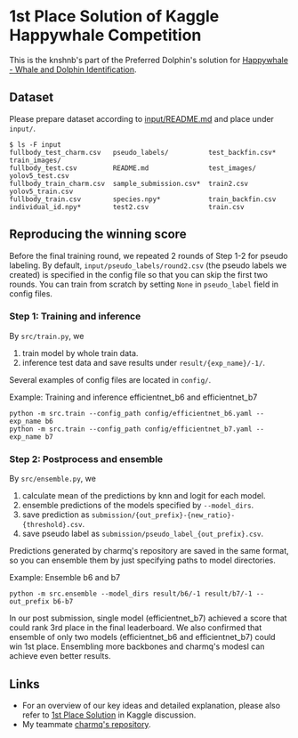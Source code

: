# 1st Place Solution of Kaggle Happywhale Competition
This is the knshnb's part of the Preferred Dolphin's solution for [Happywhale - Whale and Dolphin Identification](https://www.kaggle.com/competitions/happy-whale-and-dolphin).

## Dataset
Please prepare dataset according to [input/README.md](input/README.md) and place under `input/`.
```
$ ls -F input
fullbody_test_charm.csv   pseudo_labels/          test_backfin.csv*  train_images/
fullbody_test.csv         README.md               test_images/       yolov5_test.csv
fullbody_train_charm.csv  sample_submission.csv*  train2.csv         yolov5_train.csv
fullbody_train.csv        species.npy*            train_backfin.csv
individual_id.npy*        test2.csv               train.csv
```

## Reproducing the winning score
Before the final training round, we repeated 2 rounds of Step 1-2 for pseudo labeling.
By default, `input/pseudo_labels/round2.csv` (the pseudo labels we created) is specified in the config file so that you can skip the first two rounds.
You can train from scratch by setting `None` in `pseudo_label` field in config files.

### Step 1: Training and inference
By `src/train.py`, we
1. train model by whole train data.
2. inference test data and save results under `result/{exp_name}/-1/`.

Several examples of config files are located in `config/`.

Example: Training and inference efficientnet_b6 and efficientnet_b7
```
python -m src.train --config_path config/efficientnet_b6.yaml --exp_name b6
python -m src.train --config_path config/efficientnet_b7.yaml --exp_name b7
```

### Step 2: Postprocess and ensemble
By `src/ensemble.py`, we
1. calculate mean of the predictions by knn and logit for each model.
2. ensemble predictions of the models specified by `--model_dirs`.
3. save prediction as `submission/{out_prefix}-{new_ratio}-{threshold}.csv`.
4. save pseudo label as `submission/pseudo_label_{out_prefix}.csv`.

Predictions generated by charmq's repository are saved in the same format, so you can ensemble them by just specifying paths to model directories.

Example: Ensemble b6 and b7
```
python -m src.ensemble --model_dirs result/b6/-1 result/b7/-1 --out_prefix b6-b7
```

In our post submission, single model (efficientnet_b7) achieved a score that could rank 3rd place in the final leaderboard.
We also confirmed that ensemble of only two models (efficientnet_b6 and efficientnet_b7) could win 1st place.
Ensembling more backbones and charmq's modesl can achieve even better results.

## Links
- For an overview of our key ideas and detailed explanation, please also refer to [1st Place Solution](https://www.kaggle.com/competitions/happy-whale-and-dolphin/discussion/320192) in Kaggle discussion.
- My teammate [charmq's repository](https://github.com/tyamaguchi17/kaggle-happywhale-1st-place-solution-charmq).
